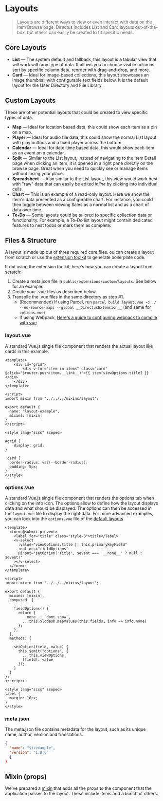 # Layouts

> Layouts are different ways to view or even interact with data on the Item Browse page. Directus includes List and Card layouts out-of-the-box, but others can easily be created to fit specific needs.

## Core Layouts

* **List** — The system default and fallback, this layout is a tabular view that will work with any type of data. It allows you to choose visible columns, sort by specific column data, reorder with drag-and-drop, and more.
* **Card** — Ideal for image-based collections, this layout showcases an image thumbnail with configurable text fields below. It is the default layout for the User Directory and File Library.

## Custom Layouts

These are other potential layouts that could be created to view specific types of data.

* **Map** — Ideal for location based data, this could show each item as a pin on a map.
* **Player** — Ideal for audio file data, this could show the normal List layout with play buttons and a fixed player across the bottom.
* **Calendar** — Ideal for date-time based data, this would show each item as an event on a calendar.
* **Split** — Similar to the List layout, instead of navigating to the Item Detail page when clicking an item, it is opened in a right pane directly on the browse page. Great when you need to quickly see or manage items without losing your place.
* **Spreadsheet** — Also similar to the List layout, this view would work best with "raw" data that can easily be edited _inline_ by clicking into individual cells.
* **Chart** — This is an example of a read-only layout. Here we show the item's data presented as a configurable chart. For instance, you could then toggle between viewing Sales as a normal list and as a chart of data over time.
* **To-Do** — Some layouts could be tailored to specific collection data or functionality. For example, a To-Do list layout might contain dedicated features to nest todos or mark them as complete.

## Files & Structure

A layout is made up out of three required core files. ou can create a layout from scratch or use the [extension toolkit](https://github.com/directus/extension-toolkit) to generate boilerplate code.

If not using the extension toolkit, here's how you can create a layout from scratch:
1. Create a meta.json file in `public/extensions/custom/layouts`. See below for an example.
2. Create your .vue files as described below.
3. Transpile the .vue files in the same directory as step #1.
   - (Recommended) If using Parcel, run `parcel build layout.vue -d ./ --no-source-maps --global __DirectusExtension__` (and same for `options.vue`)
   - If using Webpack, [Here's a guide to configuring webpack to compile with vue](https://medium.com/js-dojo/how-to-configure-webpack-4-with-vuejs-a-complete-guide-209e943c4772).

### layout.vue

A standard Vue.js single file component that renders the actual layout like cards in this example.

```vue
<template>
	<div id="grid">
		<div v-for="item in items" class="card" @click="$router.push(item.__link__)">{{ item[viewOptions.title] }}</div>
	</div>
</template>

<script>
import mixin from "../../../mixins/layout";

export default {
  name: "layout-example",
  mixins: [mixin]
}
</script>

<style lang="scss" scoped>

#grid {
	display: grid;
}

.card {
  border-radius: var(--border-radius);
  padding: 5px;
}
</style>
```

### options.vue

A standard Vue.js single file component that renders the options tab when clicking on the info icon. The options allow to define how the layout displays data and what should be displayed. The options can then be accessed in the `layout.vue` file to display the right data.
For more advanced examples, you can look into the `options.vue` file of the [default layouts](https://github.com/directus/api/tree/master/extensions/core/layouts)

```vue
<template>
  <form @submit.prevent>
    <label for="title" class="style-3">title</label>
    <v-select
      :value="viewOptions.title || this.primaryKeyField"
      :options="fieldOptions"
      @input="setOption('title', $event === '__none__' ? null : $event)"
    ></v-select>
  </form>
</template>

<script>
import mixin from "../../../mixins/layout";

export default {
  mixins: [mixin],
  computed: {

    fieldOptions() {
      return {
      	__none__: `dont_show`,
        ...this.$lodash.mapValues(this.fields, info => info.name)
      };
    },
  },
  methods: {

    setOption(field, value) {
      this.$emit("options", {
        ...this.viewOptions,
        [field]: value
      });
    }
  }
};
</script>

<style lang="scss" scoped>
label {
  margin: 10px;
}
</style>
```

### meta.json

The meta.json file contains metadata for the layout, such as its unique name, author, version and translations.

```json
{
  "name": "$t:example",
  "version": "1.0.0"
  }
}
```

## Mixin (props)

We've prepared a [mixin](https://github.com/directus/extension-toolkit/blob/master/mixins/layout.js) that adds all the props to the component that the application passes to the layout. These include items and a bunch of others.
